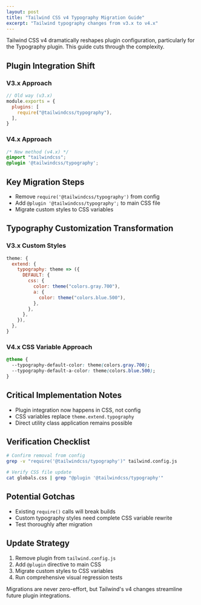 ```yaml
---
layout: post
title: "Tailwind CSS v4 Typography Migration Guide"
excerpt: "Tailwind typography changes from v3.x to v4.x"
---
```


Tailwind CSS v4 dramatically reshapes plugin configuration, particularly for the
Typography plugin. This guide cuts through the complexity.

## Plugin Integration Shift

### V3.x Approach
```javascript
// Old way (v3.x)
module.exports = {
  plugins: [
    require("@tailwindcss/typography"),
  ],
}
```

### V4.x Approach
```css
/* New method (v4.x) */
@import "tailwindcss";
@plugin '@tailwindcss/typography';
```

## Key Migration Steps

- Remove `require('@tailwindcss/typography')` from config
- Add `@plugin '@tailwindcss/typography';` to main CSS file
- Migrate custom styles to CSS variables

## Typography Customization Transformation

### V3.x Custom Styles
```javascript
theme: {
  extend: {
    typography: theme => ({
      DEFAULT: {
        css: {
          color: theme("colors.gray.700"),
          a: {
            color: theme("colors.blue.500"),
          },
        },
      },
    }),
  },
}
```

### V4.x CSS Variable Approach
```css
@theme {
  --typography-default-color: theme(colors.gray.700);
  --typography-default-a-color: theme(colors.blue.500);
}
```

## Critical Implementation Notes

- Plugin integration now happens in CSS, not config
- CSS variables replace `theme.extend.typography`
- Direct utility class application remains possible

## Verification Checklist

```bash
# Confirm removal from config
grep -v "require('@tailwindcss/typography')" tailwind.config.js

# Verify CSS file update
cat globals.css | grep "@plugin '@tailwindcss/typography'"
```

## Potential Gotchas

- Existing `require()` calls will break builds
- Custom typography styles need complete CSS variable rewrite
- Test thoroughly after migration

## Update Strategy

1. Remove plugin from `tailwind.config.js`
2. Add `@plugin` directive to main CSS
3. Migrate custom styles to CSS variables
4. Run comprehensive visual regression tests

Migrations are never zero-effort, but Tailwind's v4 changes streamline future
plugin integrations.
